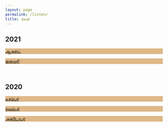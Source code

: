```yaml
---
layout: page
permalink: /listen/
title: செவி
---
```


<h2>2021</h2>
<div class="card-presentation">
    <a href="/202108"><p class="card-presentation-title" style="background-color:burlywood">ஆகஸ்ட்</p></a>
    <a href="/202101"><p class="card-presentation-title" style="background-color:burlywood">ஜனவரி</p></a>
    <br>
</div>

<h2>2020</h2>
<div class="card-presentation">
    <a href="/202012"><p class="card-presentation-title" style="background-color:burlywood">டிசம்பர்</p></a>
    <a href="/202011"><p class="card-presentation-title" style="background-color:burlywood">நவம்பர்</p></a>
    <a href="/202010"><p class="card-presentation-title" style="background-color:burlywood">அக்டோபர்</p></a>
    <br>
</div>
